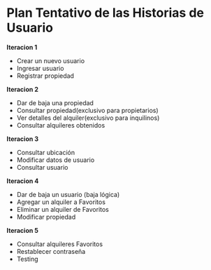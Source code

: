 # Plan Tentativo de las Historias de Usuario

**Iteracion 1**
- Crear un nuevo usuario
- Ingresar usuario
- Registrar propiedad

**Iteracion 2**
- Dar de baja una propiedad
- Consultar propiedad(exclusivo para propietarios)
- Ver detalles del alquiler(exclusivo para inquilinos)
- Consultar alquileres obtenidos

**Iteracion 3**
- Consultar ubicación
- Modificar datos de usuario
- Consultar usuario

**Iteracion 4**
- Dar de baja un usuario (baja lógica)
- Agregar un alquiler a Favoritos
- Eliminar un alquiler de Favoritos
- Modificar propiedad

**Iteracion 5**
- Consultar alquileres Favoritos
- Restablecer contraseña
- Testing


